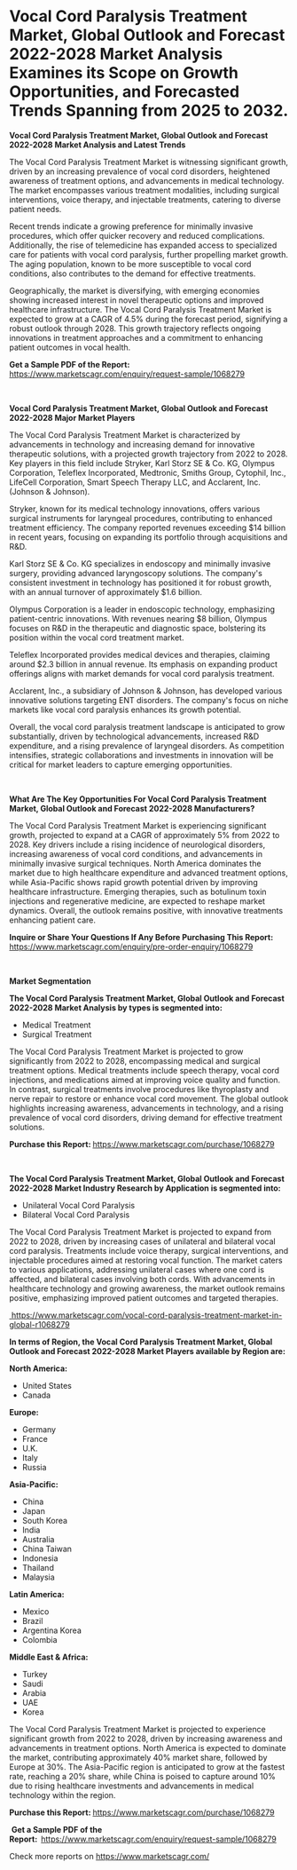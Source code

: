 <p><h1>Vocal Cord Paralysis Treatment Market, Global Outlook and Forecast 2022-2028 Market Analysis Examines its Scope on Growth Opportunities, and Forecasted Trends Spanning from 2025 to 2032.</h1></p><p><strong>Vocal Cord Paralysis Treatment Market, Global Outlook and Forecast 2022-2028 Market Analysis and Latest Trends</strong></p>
<p><p>The Vocal Cord Paralysis Treatment Market is witnessing significant growth, driven by an increasing prevalence of vocal cord disorders, heightened awareness of treatment options, and advancements in medical technology. The market encompasses various treatment modalities, including surgical interventions, voice therapy, and injectable treatments, catering to diverse patient needs. </p><p>Recent trends indicate a growing preference for minimally invasive procedures, which offer quicker recovery and reduced complications. Additionally, the rise of telemedicine has expanded access to specialized care for patients with vocal cord paralysis, further propelling market growth. The aging population, known to be more susceptible to vocal cord conditions, also contributes to the demand for effective treatments.</p><p>Geographically, the market is diversifying, with emerging economies showing increased interest in novel therapeutic options and improved healthcare infrastructure. The Vocal Cord Paralysis Treatment Market is expected to grow at a CAGR of 4.5% during the forecast period, signifying a robust outlook through 2028. This growth trajectory reflects ongoing innovations in treatment approaches and a commitment to enhancing patient outcomes in vocal health.</p></p>
<p><strong>Get a Sample PDF of the Report:&nbsp;</strong> <a href="https://www.marketscagr.com/enquiry/request-sample/1068279?utm_campaign=3092&utm_medium=2&utm_source=Github&utm_content=ia&utm_term=21032025&utm_id=vocal-cord-paralysis-treatment-market-global-outlook-and-forecast-2022-2028">https://www.marketscagr.com/enquiry/request-sample/1068279</a></p>
<p>&nbsp;</p>
<p><strong>Vocal Cord Paralysis Treatment Market, Global Outlook and Forecast 2022-2028 Major Market Players</strong></p>
<p><p>The Vocal Cord Paralysis Treatment Market is characterized by advancements in technology and increasing demand for innovative therapeutic solutions, with a projected growth trajectory from 2022 to 2028. Key players in this field include Stryker, Karl Storz SE & Co. KG, Olympus Corporation, Teleflex Incorporated, Medtronic, Smiths Group, Cytophil, Inc., LifeCell Corporation, Smart Speech Therapy LLC, and Acclarent, Inc. (Johnson & Johnson).</p><p>Stryker, known for its medical technology innovations, offers various surgical instruments for laryngeal procedures, contributing to enhanced treatment efficiency. The company reported revenues exceeding $14 billion in recent years, focusing on expanding its portfolio through acquisitions and R&D.</p><p>Karl Storz SE & Co. KG specializes in endoscopy and minimally invasive surgery, providing advanced laryngoscopy solutions. The company's consistent investment in technology has positioned it for robust growth, with an annual turnover of approximately $1.6 billion.</p><p>Olympus Corporation is a leader in endoscopic technology, emphasizing patient-centric innovations. With revenues nearing $8 billion, Olympus focuses on R&D in the therapeutic and diagnostic space, bolstering its position within the vocal cord treatment market.</p><p>Teleflex Incorporated provides medical devices and therapies, claiming around $2.3 billion in annual revenue. Its emphasis on expanding product offerings aligns with market demands for vocal cord paralysis treatment.</p><p>Acclarent, Inc., a subsidiary of Johnson & Johnson, has developed various innovative solutions targeting ENT disorders. The company's focus on niche markets like vocal cord paralysis enhances its growth potential.</p><p>Overall, the vocal cord paralysis treatment landscape is anticipated to grow substantially, driven by technological advancements, increased R&D expenditure, and a rising prevalence of laryngeal disorders. As competition intensifies, strategic collaborations and investments in innovation will be critical for market leaders to capture emerging opportunities.</p></p>
<p>&nbsp;</p>
<p><strong>What Are The Key Opportunities For Vocal Cord Paralysis Treatment Market, Global Outlook and Forecast 2022-2028 Manufacturers?</strong></p>
<p><p>The Vocal Cord Paralysis Treatment Market is experiencing significant growth, projected to expand at a CAGR of approximately 5% from 2022 to 2028. Key drivers include a rising incidence of neurological disorders, increasing awareness of vocal cord conditions, and advancements in minimally invasive surgical techniques. North America dominates the market due to high healthcare expenditure and advanced treatment options, while Asia-Pacific shows rapid growth potential driven by improving healthcare infrastructure. Emerging therapies, such as botulinum toxin injections and regenerative medicine, are expected to reshape market dynamics. Overall, the outlook remains positive, with innovative treatments enhancing patient care.</p></p>
<p><strong>Inquire or Share Your Questions If Any Before Purchasing This Report:</strong> <a href="https://www.marketscagr.com/enquiry/pre-order-enquiry/1068279?utm_campaign=3092&utm_medium=2&utm_source=Github&utm_content=ia&utm_term=21032025&utm_id=vocal-cord-paralysis-treatment-market-global-outlook-and-forecast-2022-2028">https://www.marketscagr.com/enquiry/pre-order-enquiry/1068279</a></p>
<p>&nbsp;</p>
<p><strong>Market Segmentation</strong></p>
<p><strong>The Vocal Cord Paralysis Treatment Market, Global Outlook and Forecast 2022-2028 Market Analysis by types is segmented into:</strong></p>
<p><ul><li>Medical Treatment</li><li>Surgical Treatment</li></ul></p>
<p><p>The Vocal Cord Paralysis Treatment Market is projected to grow significantly from 2022 to 2028, encompassing medical and surgical treatment options. Medical treatments include speech therapy, vocal cord injections, and medications aimed at improving voice quality and function. In contrast, surgical treatments involve procedures like thyroplasty and nerve repair to restore or enhance vocal cord movement. The global outlook highlights increasing awareness, advancements in technology, and a rising prevalence of vocal cord disorders, driving demand for effective treatment solutions.</p></p>
<p><strong>Purchase this Report:&nbsp;</strong><a href="https://www.marketscagr.com/purchase/1068279?utm_campaign=3092&utm_medium=2&utm_source=Github&utm_content=ia&utm_term=21032025&utm_id=vocal-cord-paralysis-treatment-market-global-outlook-and-forecast-2022-2028">https://www.marketscagr.com/purchase/1068279</a></p>
<p>&nbsp;</p>
<p><strong>The Vocal Cord Paralysis Treatment Market, Global Outlook and Forecast 2022-2028 Market Industry Research by Application is segmented into:</strong></p>
<p><ul><li>Unilateral Vocal Cord Paralysis</li><li>Bilateral Vocal Cord Paralysis</li></ul></p>
<p><p>The Vocal Cord Paralysis Treatment Market is projected to expand from 2022 to 2028, driven by increasing cases of unilateral and bilateral vocal cord paralysis. Treatments include voice therapy, surgical interventions, and injectable procedures aimed at restoring vocal function. The market caters to various applications, addressing unilateral cases where one cord is affected, and bilateral cases involving both cords. With advancements in healthcare technology and growing awareness, the market outlook remains positive, emphasizing improved patient outcomes and targeted therapies.</p></p>
<p><a href="https://www.marketscagr.com/vocal-cord-paralysis-treatment-market-in-global-r1068279?utm_campaign=3092&utm_medium=2&utm_source=Github&utm_content=ia&utm_term=21032025&utm_id=vocal-cord-paralysis-treatment-market-global-outlook-and-forecast-2022-2028">&nbsp;https://www.marketscagr.com/vocal-cord-paralysis-treatment-market-in-global-r1068279</a></p>
<p><strong>In terms of Region, the Vocal Cord Paralysis Treatment Market, Global Outlook and Forecast 2022-2028 Market Players available by Region are:</strong></p>
<p>
    <p> <strong> North America: </strong>
        <ul>
            <li>United States</li>
            <li>Canada</li>
        </ul>
        </p> 
    <p> <strong> Europe: </strong>
        <ul>
            <li>Germany</li>
            <li>France</li>
            <li>U.K.</li>
            <li>Italy</li>
            <li>Russia</li>
        </ul>
        </p> 
    <p> <strong> Asia-Pacific: </strong>
        <ul>
            <li>China</li>
            <li>Japan</li>
            <li>South Korea</li>
            <li>India</li>
            <li>Australia</li>
            <li>China Taiwan</li>
            <li>Indonesia</li>
            <li>Thailand</li>
            <li>Malaysia</li>
        </ul>
        </p> 
    <p> <strong> Latin America: </strong>
        <ul>
            <li>Mexico</li>
            <li>Brazil</li>
            <li>Argentina Korea</li>
            <li>Colombia</li>
        </ul>
        </p> 
    <p> <strong> Middle East & Africa: </strong>
        <ul>
            <li>Turkey</li>
            <li>Saudi</li>
            <li>Arabia</li>
            <li>UAE</li>
            <li>Korea</li>
        </ul>
    </p>
    </p>
<p><p>The Vocal Cord Paralysis Treatment Market is projected to experience significant growth from 2022 to 2028, driven by increasing awareness and advancements in treatment options. North America is expected to dominate the market, contributing approximately 40% market share, followed by Europe at 30%. The Asia-Pacific region is anticipated to grow at the fastest rate, reaching a 20% share, while China is poised to capture around 10% due to rising healthcare investments and advancements in medical technology within the region.</p></p>
<p><strong>Purchase this Report: </strong><a href="https://www.marketscagr.com/purchase/1068279?utm_campaign=3092&utm_medium=2&utm_source=Github&utm_content=ia&utm_term=21032025&utm_id=vocal-cord-paralysis-treatment-market-global-outlook-and-forecast-2022-2028">https://www.marketscagr.com/purchase/1068279</a></p>
<p>&nbsp;<strong>Get a Sample PDF of the Report:&nbsp;&nbsp;</strong><a href="https://www.marketscagr.com/enquiry/request-sample/1068279?utm_campaign=3092&utm_medium=2&utm_source=Github&utm_content=ia&utm_term=21032025&utm_id=vocal-cord-paralysis-treatment-market-global-outlook-and-forecast-2022-2028">https://www.marketscagr.com/enquiry/request-sample/1068279</a></p>
<p><strong></strong></p>
<p>Check more reports on <a href="https://www.marketscagr.com/?utm_campaign=3092&utm_medium=2&utm_source=Github&utm_content=ia&utm_term=21032025&utm_id=vocal-cord-paralysis-treatment-market-global-outlook-and-forecast-2022-2028">https://www.marketscagr.com/</a></p>
